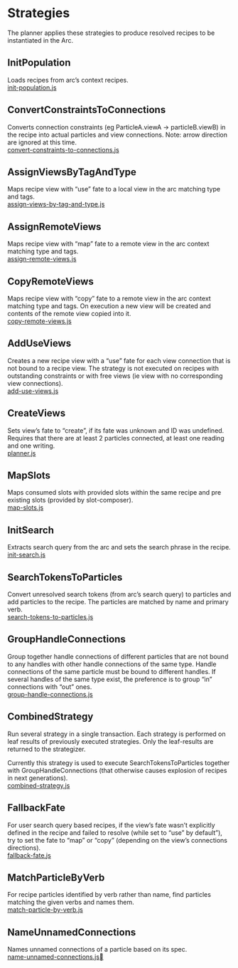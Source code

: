 # Strategies

The planner applies these strategies to produce resolved recipes to be instantiated in the Arc.

## InitPopulation
Loads recipes from arc’s context recipes.<br/>
[init-population.js](https://github.com/PolymerLabs/arcs/blob/master/runtime/strategies/init-population.js)

## ConvertConstraintsToConnections
Converts connection constraints (eg ParticleA.viewA -> particleB.viewB) in the recipe into actual particles and view connections.
Note: arrow direction are ignored at this time.<br/>
[convert-constraints-to-connections.js](https://github.com/PolymerLabs/arcs/blob/master/runtime/strategies/convert-constraints-to-connections.js)

## AssignViewsByTagAndType
Maps recipe view with “use” fate to a local view in the arc matching type and tags.<br/>
[assign-views-by-tag-and-type.js](https://github.com/PolymerLabs/arcs/blob/master/runtime/strategies/assign-views-by-tag-and-type.js)

## AssignRemoteViews
Maps recipe view with “map” fate to a remote view in the arc context matching type and tags.<br/>
[assign-remote-views.js](https://github.com/PolymerLabs/arcs/blob/master/runtime/strategies/assign-remote-views.js)

## CopyRemoteViews
Maps recipe view with “copy” fate to a remote view in the arc context matching type and tags. On execution a new view will be created and contents of the remote view copied into it.<br/>
[copy-remote-views.js](https://github.com/PolymerLabs/arcs/blob/master/runtime/strategies/copy-remote-views.js)

## AddUseViews
Creates a new recipe view with a “use” fate for each view connection that is not bound to a recipe view.
The strategy is not executed on recipes with outstanding constraints or with free views (ie view with no corresponding view connections).<br/>
[add-use-views.js](https://github.com/PolymerLabs/arcs/blob/master/runtime/strategies/add-use-views.js)

## CreateViews
Sets view’s fate to “create”, if its fate was unknown and ID was undefined.
Requires that there are at least 2 particles connected, at least one reading and one writing.<br/>
[planner.js](https://github.com/PolymerLabs/arcs/blob/master/runtime/planner.js#L34)

## MapSlots
Maps consumed slots with provided slots within the same recipe and pre existing slots (provided by slot-composer).<br/>
[map-slots.js](https://github.com/PolymerLabs/arcs/blob/master/runtime/strategies/map-slots.js)

## InitSearch
Extracts search query from the arc and sets the search phrase in the recipe.<br/>
[init-search.js](https://github.com/PolymerLabs/arcs/blob/master/runtime/strategies/init-search.js)

## SearchTokensToParticles
Convert unresolved search tokens (from arc’s search query) to particles and add particles to the recipe.
The particles are matched by name and primary verb.<br/>
[search-tokens-to-particles.js](https://github.com/PolymerLabs/arcs/blob/master/runtime/strategies/search-tokens-to-particles.js)

## GroupHandleConnections
Group together handle connections of different particles that are not bound to any handles with other handle connections of the same type.
Handle connections of the same particle must be bound to different handles. If several handles of the same type exist, the preference is to group “in” connections with “out” ones.<br/>
[group-handle-connections.js](https://github.com/PolymerLabs/arcs/blob/master/runtime/strategies/group-handle-connections.js)

## CombinedStrategy
Run several strategy in a single transaction.
Each strategy is performed on leaf results of previously executed strategies. Only the leaf-results are returned to the strategizer.

Currently this strategy is used to execute SearchTokensToParticles together with GroupHandleConnections (that otherwise causes explosion of recipes in next generations).<br/>
[combined-strategy.js](https://github.com/PolymerLabs/arcs/blob/master/runtime/strategies/combined-strategy.js)

## FallbackFate
For user search query based recipes, if the view’s fate wasn’t explicitly defined in the recipe and failed to resolve (while set to “use” by default”), try to set the fate to “map” or “copy” (depending on the view’s connections directions).<br/>
[fallback-fate.js](https://github.com/PolymerLabs/arcs/blob/master/runtime/strategies/fallback-fate.js)

## MatchParticleByVerb
For recipe particles identified by verb rather than name, find particles matching the given verbs and names them.<br/>
[match-particle-by-verb.js](https://github.com/PolymerLabs/arcs/blob/master/runtime/strategies/match-particle-by-verb.js)

## NameUnnamedConnections
Names unnamed connections of a particle based on its spec.<br/>
[name-unnamed-connections.js](https://github.com/PolymerLabs/arcs/blob/master/runtime/strategies/name-unnamed-connections.js)
